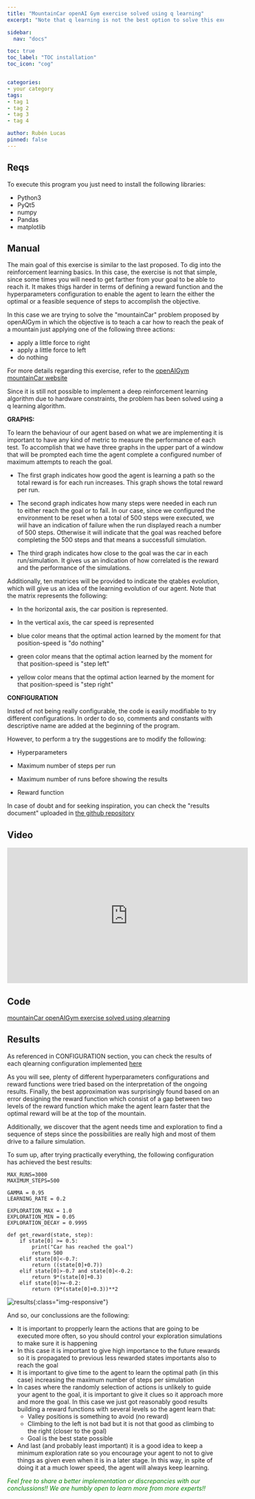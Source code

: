 ```yaml
---
title: "MountainCar openAI Gym exercise solved using q learning"
excerpt: "Note that q learning is not the best option to solve this exercise"

sidebar:
  nav: "docs"

toc: true
toc_label: "TOC installation"
toc_icon: "cog"


categories:
- your category
tags:
- tag 1
- tag 2
- tag 3
- tag 4

author: Rubén Lucas
pinned: false
---
```


## Reqs

To execute this program you just need to install the following libraries:
- Python3
- PyQt5
- numpy
- Pandas
- matplotlib


## Manual

The main goal of this exercise is similar to the last proposed. To dig into the reinforcement learning basics.
In this case, the exercise is not that simple, since some times you will need to get farther from your goal to be able to reach it.
It makes thigs harder in terms of defining a reward function and the hyperparameters configuration to enable the agent to learn the either the optimal or a feasible sequence of steps to accomplish the objective.

In this case we are trying to solve the "mountainCar" problem proposed by openAIGym in which the objective is to teach a car how to reach the peak of a mountain just applying one of the following three actions:
- apply a little force to right
- apply a little force to left
- do nothing

For more details regarding this exercise, refer to the [openAIGym mountainCar website](https://gym.openai.com/envs/MountainCar-v0/)

Since it is still not possible to implement a deep reinforcement learning algorithm due to hardware constraints, the problem has been solved using a q learning algorithm.

<strong>GRAPHS:</strong>

To learn the behaviour of our agent based on what we are implementing it is important to have any kind of metric to measure the performance of each test.
To accomplish that we have three graphs in the upper part of a window that will be prompted each time the agent complete a configured number of maximum attempts to reach the goal.

- The first graph indicates how good the agent is learning a path so the total reward is for each run increases. This graph shows the total reward per run.

- The second graph indicates how many steps were needed in each run to either reach the goal or to fail. In our case, since we configured the environment to be reset when a total of 500 steps were executed, we wiil have an indication of failure when the run displayed reach a number of 500 steps. Otherwise it will indicate that the goal was reached before completing the 500 steps and that means a successfull simulation.

- The third graph indicates how close to the goal was the car in each run/simulation. It gives us an indication of how correlated is the reward and the performance of the simulations.

Additionally, ten matrices will be provided to indicate the qtables evolution, which will give us an idea of the learning evolution of our agent. Note that the matrix represents the following:

- In the horizontal axis, the car position is represented.

- In the vertical axis, the car speed is represented

- blue color means that the optimal action learned by the moment for that position-speed is "do nothing"

- green color means that the optimal action learned by the moment for that position-speed is "step left"

- yellow color means that the optimal action learned by the moment for that position-speed is "step right"


<strong>CONFIGURATION</strong>

Insted of not being really configurable, the code is easily modifiable to try different configurations. In order to do so, comments and constants with descriptive name are added at the beginning of the program.

However, to perform a try the suggestions are to modify the following:

- Hyperparameters

- Maximum number of steps per run

- Maximum number of runs before showing the results

- Reward function

In case of doubt and for seeking inspiration, you can check the "results document" uploaded in [the github repository](https://github.com/RoboticsLabURJC/2020-phd-ruben-lucas/tree/master/RL_Unibotics/openAI_exercises/mountainCar/qlearning/results)


## Video

<iframe width="560" height="315" src="https://www.youtube.com/embed/OifHupQe3KQ" frameborder="0" allow="accelerometer; autoplay; clipboard-write; encrypted-media; gyroscope; picture-in-picture" allowfullscreen></iframe>

## Code

[mountainCar openAIGym exercise solved using qlearning](https://github.com/RoboticsLabURJC/2020-phd-ruben-lucas/tree/master/RL_Unibotics/openAI_exercises/mountainCar/qlearning/)

## Results

As referenced in CONFIGURATION section, you can check the results of each qlearning configuration implemented [here](https://github.com/RoboticsLabURJC/2020-phd-ruben-lucas/tree/master/RL_Unibotics/openAI_exercises/mountainCar/qlearning/results)

As you will see, plenty of different hyperparameters configurations and reward functions were tried based on the interpretation of the ongoing results.
Finally, the best approximation was surprisingly found based on an error designing the reward function which consist of a gap between two levels of the reward function which make the agent learn faster that the optimal reward will be at the top of the mountain.

Additionally, we discover that the agent needs time and exploration to find a sequence of steps since the possibilities are really high and most of them drive to a failure simulation.

To sum up, after trying practically everything, the following configuration has achieved the best results:

```
MAX_RUNS=3000
MAXIMUM_STEPS=500

GAMMA = 0.95
LEARNING_RATE = 0.2

EXPLORATION_MAX = 1.0
EXPLORATION_MIN = 0.05
EXPLORATION_DECAY = 0.9995

def get_reward(state, step):
    if state[0] >= 0.5:
        print("Car has reached the goal")
        return 500
    elif state[0]<-0.7:
        return ((state[0]+0.7))
    elif state[0]>-0.7 and state[0]<-0.2:
        return 9*(state[0]+0.3)
    elif state[0]>=-0.2:
        return (9*(state[0]+0.3))**2
```

![results]({{site.baseurl}}/assets/images/results_images/mountainCar/results.png){:class="img-responsive"}

And so, our conclussions are the following:

-  It is important to propperly learn the actions that are going to be executed more often, so you should control your exploration simulations to make sure it is happening
-  In this case it is important to give high importance to the future rewards so it is propagated to previous less rewarded states importants also to reach the goal
-  It is important to give time to the agent to learn the optimal path (in this case) increasing the maximum number of steps per simulation
-  In cases where the randomly selection of actions is unlikely to guide your agent to the goal, it is important to give it clues so it approach more and more the goal. In this case we just got reasonably good results building a reward functions with several levels so the agent learn that:
    - Valley positions is something to avoid (no reward)
    - Climbing to the left is not bad but it is not that good as climbing to the right (closer to the goal)
    - Goal is the best state possible
-  And last (and probably least important) it is a good idea to keep a minimum exploration rate so you encourage your agent to not to give things as given even when it is in a later stage. In this way, in spite of doing it at a much lower speed, the agent will always keep learning.




<span style="color:green">*Feel free to share a better implementation or discrepancies with our conclussions!! We are humbly open to learn more from more experts!!*</span>
